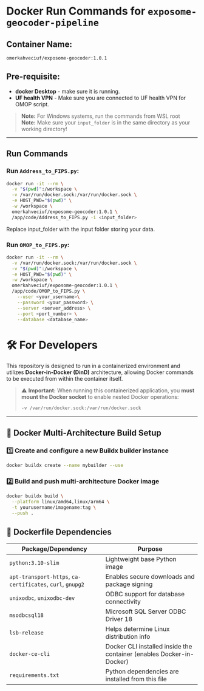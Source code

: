 # Docker Run Commands for `exposome-geocoder-pipeline`

## Container Name:
`omerkahveciuf/exposome-geocoder:1.0.1`

## Pre-requisite:
- **docker Desktop** - make sure it is running.
- **UF health VPN** - Make sure you are connected to UF health VPN for OMOP script.

> **Note:** For Windows systems, run the commands from WSL root  
> **Note:** Make sure your `input_folder` is in the same directory as your working directory!

---

## Run Commands

### Run `Address_to_FIPS.py`:
```bash
docker run -it --rm \
  -v "$(pwd)":/workspace \
  -v /var/run/docker.sock:/var/run/docker.sock \
  -e HOST_PWD="$(pwd)" \
  -w /workspace \
  omerkahveciuf/exposome-geocoder:1.0.1 \
  /app/code/Address_to_FIPS.py -i <input_folder>
```
Replace input_folder with the input folder storing your data.

### Run `OMOP_to_FIPS.py`:
```bash
docker run -it --rm \
  -v /var/run/docker.sock:/var/run/docker.sock \
  -v "$(pwd)":/workspace \
  -e HOST_PWD="$(pwd)" \
  -w /workspace \
  omerkahveciuf/exposome-geocoder:1.0.1 \
  /app/code/OMOP_to_FIPS.py \
    --user <your_username>\
    --password <your_password> \
    --server <server_address> \
    --port <port_number> \
    --database <database_name>
```

# 🛠️ For Developers

This repository is designed to run in a containerized environment and utilizes **Docker-in-Docker (DinD)** architecture, allowing Docker commands to be executed from within the container itself.

> ⚠️ **Important:** When running this containerized application, you **must mount the Docker socket** to enable nested Docker operations:  
> ```bash
> -v /var/run/docker.sock:/var/run/docker.sock
> ```

---

## 🐳 Docker Multi-Architecture Build Setup

### 1️⃣ Create and configure a new Buildx builder instance
```bash
docker buildx create --name mybuilder --use
```

### 2️⃣ Build and push multi-architecture Docker image
```bash
docker buildx build \
  --platform linux/amd64,linux/arm64 \
  -t yourusername/imagename:tag \
  --push .
```

## 🧱 Dockerfile Dependencies 

| Package/Dependency                           | Purpose                                                             |
|----------------------------------------------|---------------------------------------------------------------------|
| `python:3.10-slim`                           | Lightweight base Python image                                       |
| `apt-transport-https`, `ca-certificates`, `curl`, `gnupg2` | Enables secure downloads and package signing         |
| `unixodbc`, `unixodbc-dev`                   | ODBC support for database connectivity                              |
| `msodbcsql18`                                | Microsoft SQL Server ODBC Driver 18                                 |
| `lsb-release`                                | Helps determine Linux distribution info                             |
| `docker-ce-cli`                              | Docker CLI installed inside the container (enables Docker-in-Docker)|
| `requirements.txt`                           | Python dependencies are installed from this file                    |




